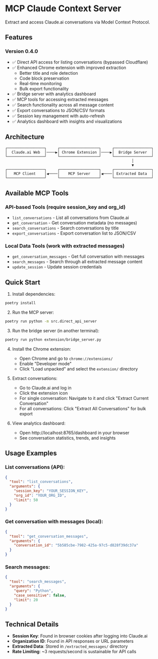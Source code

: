 # MCP Claude Context Server

Extract and access Claude.ai conversations via Model Context Protocol.

## Features

### Version 0.4.0
- ✅ Direct API access for listing conversations (bypassed Cloudflare)
- ✅ Enhanced Chrome extension with improved extraction
  - Better title and role detection
  - Code block preservation
  - Real-time monitoring
  - Bulk export functionality
- ✅ Bridge server with analytics dashboard
- ✅ MCP tools for accessing extracted messages
- ✅ Search functionality across all message content
- ✅ Export conversations to JSON/CSV formats
- ✅ Session key management with auto-refresh
- ✅ Analytics dashboard with insights and visualizations

## Architecture

```
┌─────────────────┐     ┌──────────────────┐     ┌─────────────────┐
│  Claude.ai Web  │────▶│ Chrome Extension │────▶│  Bridge Server  │
└─────────────────┘     └──────────────────┘     └─────────────────┘
                                                          │
                                                          ▼
┌─────────────────┐     ┌──────────────────┐     ┌─────────────────┐
│   MCP Client    │◀────│    MCP Server    │◀────│ Extracted Data  │
└─────────────────┘     └──────────────────┘     └─────────────────┘
```

## Available MCP Tools

### API-based Tools (require session_key and org_id)
- `list_conversations` - List all conversations from Claude.ai
- `get_conversation` - Get conversation metadata (no messages)
- `search_conversations` - Search conversations by title
- `export_conversations` - Export conversation list to JSON/CSV

### Local Data Tools (work with extracted messages)
- `get_conversation_messages` - Get full conversation with messages
- `search_messages` - Search through all extracted message content
- `update_session` - Update session credentials

## Quick Start

1. Install dependencies:
```bash
poetry install
```

2. Run the MCP server:
```bash
poetry run python -m src.direct_api_server
```

3. Run the bridge server (in another terminal):
```bash
poetry run python extension/bridge_server.py
```

4. Install the Chrome extension:
   - Open Chrome and go to `chrome://extensions/`
   - Enable "Developer mode"
   - Click "Load unpacked" and select the `extension/` directory

5. Extract conversations:
   - Go to Claude.ai and log in
   - Click the extension icon
   - For single conversation: Navigate to it and click "Extract Current Conversation"
   - For all conversations: Click "Extract All Conversations" for bulk export

6. View analytics dashboard:
   - Open http://localhost:8765/dashboard in your browser
   - See conversation statistics, trends, and insights

## Usage Examples

### List conversations (API):
```json
{
  "tool": "list_conversations",
  "arguments": {
    "session_key": "YOUR_SESSION_KEY",
    "org_id": "YOUR_ORG_ID",
    "limit": 50
  }
}
```

### Get conversation with messages (local):
```json
{
  "tool": "get_conversation_messages",
  "arguments": {
    "conversation_id": "5b585cbe-7982-425a-97c5-d828f39dc37a"
  }
}
```

### Search messages:
```json
{
  "tool": "search_messages",
  "arguments": {
    "query": "Python",
    "case_sensitive": false,
    "limit": 20
  }
}
```

## Technical Details

- **Session Key**: Found in browser cookies after logging into Claude.ai
- **Organization ID**: Found in API responses or URL parameters
- **Extracted Data**: Stored in `/extracted_messages/` directory
- **Rate Limiting**: ~3 requests/second is sustainable for API calls